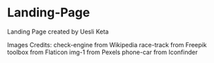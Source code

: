 # Landing-Page

Landing Page created by Uesli Keta

Images Credits:
check-engine from Wikipedia
race-track from Freepik
toolbox from Flaticon
img-1 from Pexels
phone-car from Iconfinder